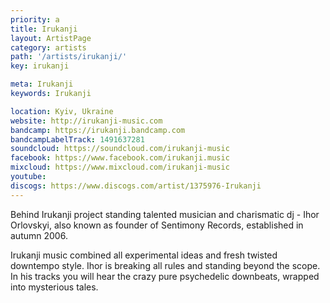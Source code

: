 ```yaml
---
priority: a
title: Irukanji
layout: ArtistPage
category: artists
path: '/artists/irukanji/'
key: irukanji

meta: Irukanji
keywords: Irukanji

location: Kyiv, Ukraine
website: http://irukanji-music.com
bandcamp: https://irukanji.bandcamp.com
bandcampLabelTrack: 1491637281
soundcloud: https://soundcloud.com/irukanji-music
facebook: https://www.facebook.com/irukanji.music
mixcloud: https://www.mixcloud.com/irukanji-music
youtube: 
discogs: https://www.discogs.com/artist/1375976-Irukanji
---
```


Behind Irukanji project standing talented musician and charismatic dj - Ihor Orlovskyi, also known as founder of Sentimony Records, established in autumn 2006.

Irukanji music combined all experimental ideas and fresh twisted downtempo style. Ihor is breaking all rules and standing beyond the scope. In his tracks you will hear the crazy pure psychedelic downbeats, wrapped into mysterious tales.
